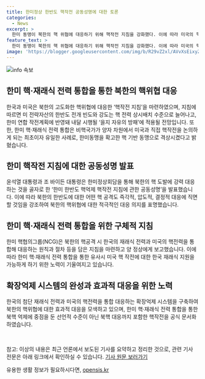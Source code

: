 ```yaml
---
title: 한미정상 한반도 핵작전 공동성명에 대한 토론
categories:
  - News
excerpt: >
  한미 동맹이 북한의 핵 위협에 대응하기 위해 핵작전 지침을 강화했다. 이에 따라 미국의 핵 자산이 한반도에 상시 배치되며, 한미 연합 작전에 반영될 예정이다. 미국과 한국의 대통령은 북한의 핵 도발에 강력히 대응할 것을 다짐하며, 한미 핵·재래식 전력 통합을 통해 북핵 억제를 강화하는 방침을 발표했다. 이는 한미 동맹을 핵 기반 동맹으로 격상시키는 중요한 결정으로 평가되고 있다. 사전에 공개된 세부 내용은 없지만, 북한에 상당한 압박이 될 것으로 전망된다.
feature_text: >
  한미 동맹이 북한의 핵 위협에 대응하기 위해 핵작전 지침을 강화했다. 이에 따라 미국의 핵 자산이 한반도에 상시 배치되며, 한미 연합 작전에 반영될 예정이다. 미국과 한국의 대통령은 북한의 핵 도발에 강력히 대응할 것을 다짐하며, 한미 핵·재래식 전력 통합을 통해 북핵 억제를 강화하는 방침을 발표했다. 이는 한미 동맹을 핵 기반 동맹으로 격상시키는 중요한 결정으로 평가되고 있다. 사전에 공개된 세부 내용은 없지만, 북한에 상당한 압박이 될 것으로 전망된다.
image: 'https://blogger.googleusercontent.com/img/b/R29vZ2xl/AVvXsEixyZcFfHzMRdzZMjFBmAUKJYCLCGyLL1o632UiGVXcaFdKo_bkvkuCioo0uUKlGfBVcT3P84aROyZIXSBEx3Aw5nCQ3pTgDom1WDC4m8eifvWiAmWEEVb4x6G_l8C0QH225ldMjyaFvpxGEBGNO37VmDTDMHGhJPq73UglMfDca1-0aw/s1600/blogspot.png'
---
```


<p><img src="https://blogger.googleusercontent.com/img/b/R29vZ2xl/AVvXsEixyZcFfHzMRdzZMjFBmAUKJYCLCGyLL1o632UiGVXcaFdKo_bkvkuCioo0uUKlGfBVcT3P84aROyZIXSBEx3Aw5nCQ3pTgDom1WDC4m8eifvWiAmWEEVb4x6G_l8C0QH225ldMjyaFvpxGEBGNO37VmDTDMHGhJPq73UglMfDca1-0aw/s1600/blogspot.png" alt="info 속보" /></p>

<h2 data-ke-size="size26">한미 핵·재래식 전력 통합을 통한 북한의 핵위협 대응</h2>

<p>한국과 미국은 북한의 고도화한 핵위협에 대응한 ‘핵작전 지침’을 마련하였으며, 지침에 따르면 미 전략자산의 한반도 전개 빈도와 강도는 핵 전력 상시배치 수준으로 늘어나고, 한미 연합 작전계획에 반영돼 내달 시행될 ‘을지 자유의 방패’에 적용될 전망입니다. 또한, 한미 핵·재래식 전력 통합은 비핵국가가 양자 차원에서 미국과 직접 핵작전을 논의하게 되는 최초이자 유일한 사례로, 한미동맹을 확고한 핵 기반 동맹으로 격상시켰다고 밝혔습니다.</p>

<h2 data-ke-size="size26">한미 핵작전 지침에 대한 공동성명 발표</h2>

<p>윤석열 대통령과 조 바이든 대통령은 한미정상회담을 통해 북한의 핵 도발에 강력 대응하는 것을 골자로 한 ‘한미 한반도 핵억제 핵작전 지침에 관한 공동성명’을 발표했습니다. 이에 따라 북한의 한반도에 대한 어떤 핵 공격도 즉각적, 압도적, 결정적 대응에 직면할 것임을 강조하여 북한의 핵위협에 대한 적극적인 대응 의지를 표명했습니다.</p>

<h2 data-ke-size="size26">한미 핵·재래식 전력 통합을 위한 구체적 지침</h2>

<p>한미 핵협의그룹(NCG)은 북한의 핵공격 시 한국의 재래식 전력과 미국의 핵전력을 통합해 대응하는 원칙과 절차 등을 담은 지침을 마련하고 양 정상에게 보고했습니다. 이에 따라 한미 핵·재래식 전력 통합을 통한 유사시 미국 핵 작전에 대한 한국 재래식 지원을 가능하게 하기 위한 노력이 기울여지고 있습니다.</p>

<h2 data-ke-size="size26">확장억제 시스템의 완성과 효과적 대응을 위한 노력</h2>

<p>한국의 첨단 재래식 전력과 미국의 핵전력을 통합 대응하는 확장억제 시스템을 구축하여 북한의 핵위협에 대한 효과적 대응을 모색하고 있으며, 한미 핵·재래식 전력 통합을 통한 북핵 억제에 중점을 둔 선언적 수준이 아닌 북핵 대응까지 포함한 핵작전을 공식 문서화하였습니다.</p>

<p data-ke-size="size16">&nbsp;</p>

<p>참고: 이상의 내용은 최근 언론에서 보도된 기사를 요약하고 정리한 것으로, 관련 기사 전문은 아래 링크에서 확인하실 수 있습니다.
<a href="https://www.examplelink.com">기사 원문 보러가기</a></p>
유용한 생활 정보가 필요하시다면, <a href="https://opensis.kr" rel="dofollow">opensis.kr</a>


